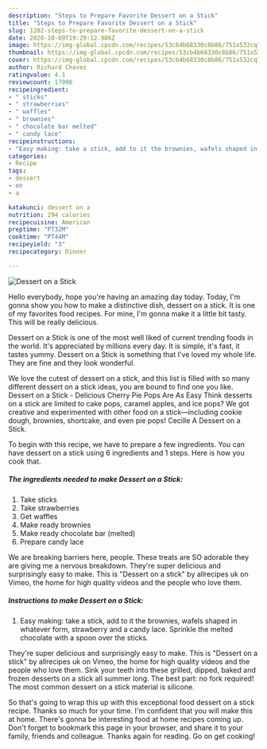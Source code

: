 ```yaml
---
description: "Steps to Prepare Favorite Dessert on a Stick"
title: "Steps to Prepare Favorite Dessert on a Stick"
slug: 1202-steps-to-prepare-favorite-dessert-on-a-stick
date: 2020-10-09T19:29:12.986Z
image: https://img-global.cpcdn.com/recipes/53cb4b68330c8b86/751x532cq70/dessert-on-a-stick-recipe-main-photo.jpg
thumbnail: https://img-global.cpcdn.com/recipes/53cb4b68330c8b86/751x532cq70/dessert-on-a-stick-recipe-main-photo.jpg
cover: https://img-global.cpcdn.com/recipes/53cb4b68330c8b86/751x532cq70/dessert-on-a-stick-recipe-main-photo.jpg
author: Richard Chavez
ratingvalue: 4.1
reviewcount: 17990
recipeingredient:
- " sticks"
- " strawberries"
- " waffles"
- " brownies"
- " chocolate bar melted"
- " candy lace"
recipeinstructions:
- "Easy making: take a stick, add to it the brownies, wafels shaped in whatever form, strawberry and a candy lace. Sprinkle the melted chocolate with a spoon over the sticks."
categories:
- Recipe
tags:
- dessert
- on
- a

katakunci: dessert on a 
nutrition: 294 calories
recipecuisine: American
preptime: "PT32M"
cooktime: "PT44M"
recipeyield: "3"
recipecategory: Dinner

---
```



![Dessert on a Stick](https://img-global.cpcdn.com/recipes/53cb4b68330c8b86/751x532cq70/dessert-on-a-stick-recipe-main-photo.jpg)

Hello everybody, hope you're having an amazing day today. Today, I'm gonna show you how to make a distinctive dish, dessert on a stick. It is one of my favorites food recipes. For mine, I'm gonna make it a little bit tasty. This will be really delicious.

Dessert on a Stick is one of the most well liked of current trending foods in the world. It's appreciated by millions every day. It is simple, it's fast, it tastes yummy. Dessert on a Stick is something that I've loved my whole life. They are fine and they look wonderful.

We love the cutest of dessert on a stick, and this list is filled with so many different dessert on a stick ideas, you are bound to find one you like. Dessert on a Stick - Delicious Cherry Pie Pops Are As Easy Think desserts on a stick are limited to cake pops, caramel apples, and ice pops? We got creative and experimented with other food on a stick—including cookie dough, brownies, shortcake, and even pie pops! Cecille A Dessert on a Stick.


To begin with this recipe, we have to prepare a few ingredients. You can have dessert on a stick using 6 ingredients and 1 steps. Here is how you cook that.

<!--inarticleads1-->

##### The ingredients needed to make Dessert on a Stick:

1. Take  sticks
1. Take  strawberries
1. Get  waffles
1. Make ready  brownies
1. Make ready  chocolate bar (melted)
1. Prepare  candy lace


We are breaking barriers here, people. These treats are SO adorable they are giving me a nervous breakdown. They&#39;re super delicious and surprisingly easy to make. This is &#34;Dessert on a stick&#34; by allrecipes uk on Vimeo, the home for high quality videos and the people who love them. 

<!--inarticleads2-->

##### Instructions to make Dessert on a Stick:

1. Easy making: take a stick, add to it the brownies, wafels shaped in whatever form, strawberry and a candy lace. Sprinkle the melted chocolate with a spoon over the sticks.


They&#39;re super delicious and surprisingly easy to make. This is &#34;Dessert on a stick&#34; by allrecipes uk on Vimeo, the home for high quality videos and the people who love them. Sink your teeth into these grilled, dipped, baked and frozen desserts on a stick all summer long. The best part: no fork required! The most common dessert on a stick material is silicone. 

So that's going to wrap this up with this exceptional food dessert on a stick recipe. Thanks so much for your time. I'm confident that you will make this at home. There's gonna be interesting food at home recipes coming up. Don't forget to bookmark this page in your browser, and share it to your family, friends and colleague. Thanks again for reading. Go on get cooking!
